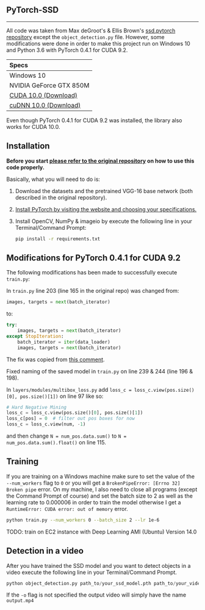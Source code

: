 ## PyTorch-SSD

[//]: # (References)
[ssd-pytorch-repo]: https://github.com/amdegroot/ssd.pytorch
[cudnn]: https://developer.nvidia.com/cudnn
[cuda]: https://developer.nvidia.com/cuda-downloads
[pytorch-install]: https://pytorch.org/
[stopiteration-fix]: https://github.com/amdegroot/ssd.pytorch/issues/214#issuecomment-409851395

---

All code was taken from Max deGroot's & Ellis Brown's [ssd.pytorch repository][ssd-pytorch-repo] except the `object_detection.py` file. However, some modifications were done in order to make this project run on Windows 10 and Python 3.6 with PyTorch 0.4.1 for CUDA 9.2.

| Specs                          |
| :----------------------------- |
| Windows 10                     |
| NVIDIA GeForce GTX 850M        |
| [CUDA 10.0 (Download)][cuda]   |
| [cuDNN 10.0 (Download)][cudnn] |

Even though PyTorch 0.4.1 for CUDA 9.2 was installed, the library also works for CUDA 10.0.

## Installation 

**Before you start [please refer to the original repository][ssd-pytorch-repo] on how to use this code properly.** 

Basically, what you will need to do is:
1. Download the datasets and the pretrained VGG-16 base network (both described in the original repository).
   
2. [Install PyTorch by visiting the website and choosing your specifications.][pytorch-install]

3. Install OpenCV, NumPy & imageio by execute the following line in your Terminal/Command Prompt:
    ```sh
    pip install -r requirements.txt
    ```

## Modifications for PyTorch 0.4.1 for CUDA 9.2

The following modifications has been made to successfully execute `train.py`:

In `train.py` line 203 (line 165 in the original repo) was changed from:
```python
images, targets = next(batch_iterator)
```
to:
```python
try:
    images, targets = next(batch_iterator)
except StopIteration:
    batch_iterator = iter(data_loader)
    images, targets = next(batch_iterator)
```
The fix was copied from [this comment][stopiteration-fix]. 

Fixed naming of the saved model in `train.py` on line 239 & 244 (line 196 & 198).

In `layers/modules/multibox_loss.py` add `loss_c = loss_c.view(pos.size()[0], pos.size()[1])` on line 97 like so:
```python
# Hard Negative Mining
loss_c = loss_c.view(pos.size()[0], pos.size()[1])
loss_c[pos] = 0  # filter out pos boxes for now
loss_c = loss_c.view(num, -1)
```
and then change `N = num_pos.data.sum()` to `N = num_pos.data.sum().float()` on line 115.

## Training

If you are training on a Windows machine make sure to set the value of the `--num_workers` flag to `0` or you will get a `BrokenPipeError: [Errno 32] Broken pipe` error. On my machine, I also need to close all programs (except the Command Prompt of course) and set the batch size to 2 as well as the learning rate to 0.000006 in order to train the model otherwise I get a `RuntimeError: CUDA error: out of memory` error.

```sh
python train.py --num_workers 0 --batch_size 2 --lr 1e-6
```

TODO: train on EC2 instance with Deep Learning AMI (Ubuntu) Version 14.0

## Detection in a video

After you have trained the SSD model and you want to detect objects in a video execute the following line in your Terminal/Command Prompt.

```python
python object_detection.py path_to/your_ssd_model.pth path_to/your_video.mp4 -o path_to/name_of_your_output_video.mp4
```

If the `-o` flag is not specified the output video will simply have the name `output.mp4`